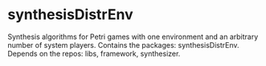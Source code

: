 # synthesisDistrEnv
Synthesis algorithms for Petri games with one environment and an arbitrary number of system players. Contains the packages: synthesisDistrEnv. Depends on the repos: libs, framework, synthesizer.
